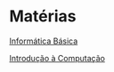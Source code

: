 # Matérias

[Informática Básica](materias/informatica_basica/index.md)

[Introdução à Computação](materias/introducao_computacao/index.md)
